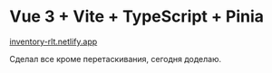 # Vue 3 + Vite + TypeScript + Pinia

[inventory-rlt.netlify.app](https://inventory-rlt.netlify.app/)

Сделал все кроме перетаскивания, сегодня доделаю.
